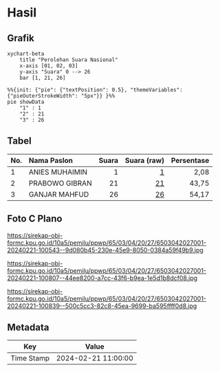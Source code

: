 # Hasil

## Grafik

```mermaid
xychart-beta
    title "Perolehan Suara Nasional"
    x-axis [01, 02, 03]
    y-axis "Suara" 0 --> 26
    bar [1, 21, 26]
```

```mermaid
%%{init: {"pie": {"textPosition": 0.5}, "themeVariables": {"pieOuterStrokeWidth": "5px"}} }%%
pie showData
    "1" : 1
    "2" : 21
    "3" : 26
```

## Tabel

| No. | Nama Paslon    | Suara | Suara (raw) | Persentase |
|:--- |:-------------- | -----:| -----------:| ----------:|
| 1   | ANIES MUHAIMIN | 1     | [1][p-1]    | 2,08       |
| 2   | PRABOWO GIBRAN | 21    | [21][p-2]   | 43,75      |
| 3   | GANJAR MAHFUD  | 26    | [26][p-3]   | 54,17      |


[p-1]: https://github.com/gigit-pemilu/pemilu-2024/blob/main/pilpres/hitung-suara/sub/65-kalimantan-utara/sub/03-nunukan/sub/04-lumbis/sub/2027-pa'lemumut/sub/001-tps/sub/paslon-1.txt
[p-2]: https://github.com/gigit-pemilu/pemilu-2024/blob/main/pilpres/hitung-suara/sub/65-kalimantan-utara/sub/03-nunukan/sub/04-lumbis/sub/2027-pa'lemumut/sub/001-tps/sub/paslon-2.txt
[p-3]: https://github.com/gigit-pemilu/pemilu-2024/blob/main/pilpres/hitung-suara/sub/65-kalimantan-utara/sub/03-nunukan/sub/04-lumbis/sub/2027-pa'lemumut/sub/001-tps/sub/paslon-3.txt

## Foto C Plano

https://sirekap-obj-formc.kpu.go.id/10a5/pemilu/ppwp/65/03/04/20/27/6503042027001-20240221-100543--9d080b45-230e-45e9-8050-0384a59f49b9.jpg

https://sirekap-obj-formc.kpu.go.id/10a5/pemilu/ppwp/65/03/04/20/27/6503042027001-20240221-100807--44ee8200-a7cc-43f6-b9ea-1e5d1b8dcf08.jpg

https://sirekap-obj-formc.kpu.go.id/10a5/pemilu/ppwp/65/03/04/20/27/6503042027001-20240221-100839--500c5cc3-82c8-45ea-9699-ba595ffff0d8.jpg


## Metadata

| Key        | Value               |
| ---------- | ------------------- |
| Time Stamp | 2024-02-21 11:00:00 |



